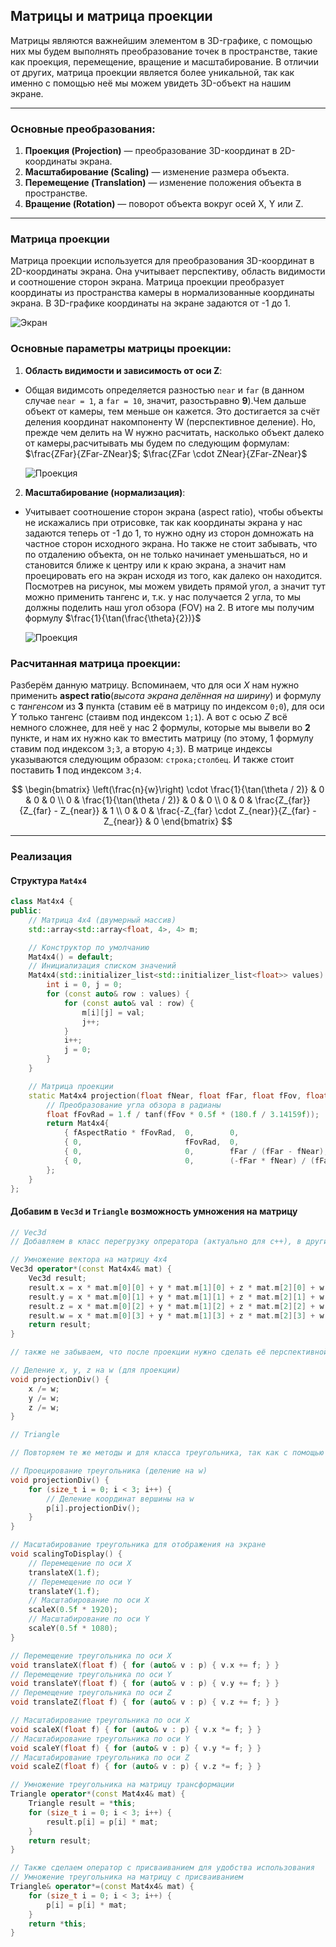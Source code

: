 ## Матрицы и матрица проекции

Матрицы являются важнейшим элементом в 3D-графике, с помощью них мы будем выполнять преобразование точек в пространстве, такие как проекция, перемещение, вращение и масштабирование. В отличии от других, матрица проекции является более уникальной, так как именно с помощью неё мы можем увидеть 3D-объект на нашим экране.

---

### Основные преобразования:

1. **Проекция (Projection)** — преобразование 3D-координат в 2D-координаты экрана.
2. **Масштабирование (Scaling)** — изменение размера объекта.
3. **Перемещение (Translation)** — изменение положения объекта в пространстве.
4. **Вращение (Rotation)** — поворот объекта вокруг осей X, Y или Z.

---

### Матрица проекции

Матрица проекции используется для преобразования 3D-координат в 2D-координаты экрана. Она учитывает перспективу, область видимости и соотношение сторон экрана. Матрица проекции преобразует координаты из пространства камеры в нормализованные координаты экрана. В 3D-графике координаты на экране задаются от -1 до 1.

![Экран](images/Screen.png)

### Основные параметры матрицы проекции:

1. **Область видимости и зависимость от оси Z**:

- Общая видимсоть определяется разностью `near` и `far` (в данном случае `near = 1`, а `far = 10`, значит, разостьравно **9**).Чем дальше объект от камеры, тем меньше он кажется. Это достигается за счёт деления координат накомпоненту W (перспективное деление). Но, прежде чем делить на W нужно расчитать, насколько объект далеко от камеры,расчитывать мы будем по следующим формулам: $\frac{ZFar}{ZFar-ZNear}$; $\frac{ZFar \cdot ZNear}{ZFar-ZNear}$

    ![Проекция](images/Projection1.png)

2. **Масштабирование (нормализация)**:

- Учитывает соотношение сторон экрана (aspect ratio), чтобы объекты не искажались при отрисовке, так как координаты экрана у нас задаются теперь от -1 до 1, то нужно одну из сторон домножать на частное сторон исходного экрана. Но также не стоит забывать, что по отдалению объекта, он не только начинает уменьшаться, но и становится ближе к центру или к краю экрана, а значит нам проецировать его на экран исходя из того, как далеко он находится. Посмотрев на рисунок, мы можем увидеть прямой угол, а значит тут можно применить тангенс и, т.к. у нас получается 2 угла, то мы должны поделить наш угол обзора (FOV) на 2. В итоге мы получим формулу $\frac{1}{\tan(\frac{\theta}{2})}$

    ![Проекция](images/Projection2.png)

### Расчитанная матрица проекции:

Разберём данную матрицу. Вспоминаем, что для оси *X* нам нужно применить **aspect ratio**(*высота экрана делённая на ширину*) и формулу с *тангенсом* из **3** пункта (ставим её в матрицу по индексом `0;0`), для оси *Y* только тангенс (стаивм под индексом `1;1`). А вот с осью *Z* всё немного сложнее, для неё у нас 2 формулы, которые мы вывели во **2** пункте, и нам их нужно как то вместить матрицу (по этому, 1 формулу ставим под индексом `3;3`, а вторую `4;3`). В матрице индексы указываются следующим образом: `строка;столбец`. И также стоит поставить **1** под индексом `3;4`.

$$
\begin{bmatrix}
\left(\frac{n}{w}\right) \cdot \frac{1}{\tan(\theta / 2)} & 0 & 0 & 0 \\
0 & \frac{1}{\tan(\theta / 2)} & 0 & 0 \\
0 & 0 & \frac{Z_{far}}{Z_{far} - Z_{near}} & 1 \\
0 & 0 & \frac{-Z_{far} \cdot Z_{near}}{Z_{far} - Z_{near}} & 0
\end{bmatrix}
$$

---

### Реализация

#### Структура `Mat4x4`

```cpp
class Mat4x4 {
public:
    // Матрица 4x4 (двумерный массив)
    std::array<std::array<float, 4>, 4> m;

    // Конструктор по умолчанию
    Mat4x4() = default;
    // Инициализация списком значений
    Mat4x4(std::initializer_list<std::initializer_list<float>> values) {
        int i = 0, j = 0;
	    for (const auto& row : values) {
	        for (const auto& val : row) {
	            m[i][j] = val;
	            j++;
	        }
		    i++;
		    j = 0;
    	}
    }

    // Матрица проекции
    static Mat4x4 projection(float fNear, float fFar, float fFov, float fAspectRatio) {
        // Преобразование угла обзора в радианы
        float fFovRad = 1.f / tanf(fFov * 0.5f * (180.f / 3.14159f));
        return Mat4x4{
            { fAspectRatio * fFovRad,  0,        0,                                 0 },
            { 0,                       fFovRad,  0,                                 0 },
            { 0,                       0,        fFar / (fFar - fNear),             1 },
            { 0,                       0,        (-fFar * fNear) / (fFar - fNear),  0 }
        };
    }
};
```

#### Добавим в `Vec3d` и `Triangle` возможность умножения на матрицу

```cpp
// Vec3d
// Добавляем в класс перегрузку опрератора (актуально для c++), в других языках можно реализовать обычным методом

// Умножение вектора на матрицу 4x4
Vec3d operator*(const Mat4x4& mat) {
    Vec3d result;
    result.x = x * mat.m[0][0] + y * mat.m[1][0] + z * mat.m[2][0] + w * mat.m[3][0];
    result.y = x * mat.m[0][1] + y * mat.m[1][1] + z * mat.m[2][1] + w * mat.m[3][1];
    result.z = x * mat.m[0][2] + y * mat.m[1][2] + z * mat.m[2][2] + w * mat.m[3][2];
    result.w = x * mat.m[0][3] + y * mat.m[1][3] + z * mat.m[2][3] + w * mat.m[3][3];
    return result;
}

// также не забываем, что после проекции нужно сделать её перспективной, поделив на компоненту W. По этому добавляем нужный метод

// Деление x, y, z на w (для проекции)
void projectionDiv() {
    x /= w;
    y /= w;
    z /= w;
}
```

```cpp
// Triangle

// Повторяем те же методы и для класса треугольника, так как с помощью него мы изменяем векторы и добавляем дополнительные

// Проецирование треугольника (деление на w)
void projectionDiv() {
    for (size_t i = 0; i < 3; i++) {
        // Деление координат вершины на w
        p[i].projectionDiv();
    }
}

// Масштабирование треугольника для отображения на экране
void scalingToDisplay() {
    // Перемещение по оси X
    translateX(1.f);
    // Перемещение по оси Y
    translateY(1.f);
    // Масштабирование по оси X
    scaleX(0.5f * 1920);
    // Масштабирование по оси Y
    scaleY(0.5f * 1080);
}

// Перемещение треугольника по оси X
void translateX(float f) { for (auto& v : p) { v.x += f; } }
// Перемещение треугольника по оси Y
void translateY(float f) { for (auto& v : p) { v.y += f; } }
// Перемещение треугольника по оси Z
void translateZ(float f) { for (auto& v : p) { v.z += f; } }

// Масштабирование треугольника по оси X
void scaleX(float f) { for (auto& v : p) { v.x *= f; } }
// Масштабирование треугольника по оси Y
void scaleY(float f) { for (auto& v : p) { v.y *= f; } }
// Масштабирование треугольника по оси Z
void scaleZ(float f) { for (auto& v : p) { v.z *= f; } }

// Умножение треугольника на матрицу трансформации
Triangle operator*(const Mat4x4& mat) {
    Triangle result = *this;
    for (size_t i = 0; i < 3; i++) {
        result.p[i] = p[i] * mat;
    }
    return result;
}

// Также сделаем оператор с присваиванием для удобства использования
// Умножение треугольника на матрицу с присваиванием
Triangle& operator*=(const Mat4x4& mat) {
    for (size_t i = 0; i < 3; i++) {
        p[i] = p[i] * mat;
    }
    return *this;
}
```